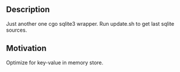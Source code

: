 ## Description
Just another one cgo sqlite3 wrapper. Run update.sh to get last sqlite sources.

## Motivation
Optimize for key-value in memory store.

